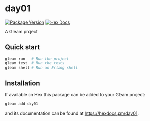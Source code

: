 # day01

[![Package Version](https://img.shields.io/hexpm/v/day01)](https://hex.pm/packages/day01)
[![Hex Docs](https://img.shields.io/badge/hex-docs-ffaff3)](https://hexdocs.pm/day01/)

A Gleam project

## Quick start

```sh
gleam run   # Run the project
gleam test  # Run the tests
gleam shell # Run an Erlang shell
```

## Installation

If available on Hex this package can be added to your Gleam project:

```sh
gleam add day01
```

and its documentation can be found at <https://hexdocs.pm/day01>.
